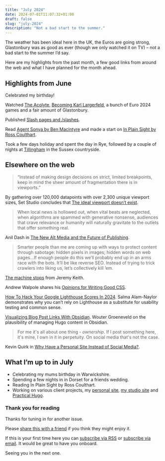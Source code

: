 ```yaml
---
title: "July 2024"
date: 2024-07-01T11:07:32+01:00
draft: false
slug: "july-2024"
description: "Not a bad start to the summer."
---
```


The weather has been ideal here in the UK, the Euros are going strong, Glastonbury was as good as ever (though we only watched it on TV) – not a bad start to the summer I’d say.

Here are my highlights from the past month, a few good links from around the web and what I have planned for the month ahead.

## Highlights from June

Celebrated my birthday!

Watched [The Acolyte](https://www.imdb.com/title/tt12262202/), [Becoming Karl Largerfeld](https://www.imdb.com/title/tt27052740/), a bunch of Euro 2024 games and a fair amount of Glastonbury.

Published [Slash pages and /slashes](https://harrycresswell.com/writing/slash-pages-and-slashes/).

Read [Agent Sonya by Ben Macintyre](https://benmacintyre.com/us/book/agent-sonya/) and made a start on [In Plain Sight by Ross Coulthart](https://www.goodreads.com/book/show/57734614-in-plain-sight).

Took a few days holiday and spent the day in Rye, followed by a couple of nights at [Tillingham](https://tillingham.com/) in the Sussex countryside.


## Elsewhere on the web

> “Instead of making design decisions on strict, limited breakpoints, keep in mind the sheer amount of fragmentation there is in viewports.”

By gathering over 120,000 datapoints with over 2,300 unique viewport sizes, Set Studio concludes that [The ideal viewport doesn’t exist](https://viewports.fyi/).

> When local news is hollowed out, when vital beats are neglected, when algorithms are spammed with generative nonsense, audiences that crave relevance or humanity will naturally gravitate to the outlets that offer something real.

Anil Dash in [The New Alt Media and the Future of Publishing](https://www.anildash.com/2024/06/14/the-new-alt-media/).

> Smarter people than me are coming up with ways to protect content through sabotage: hidden pixels in images; hidden words on web pages...If enough people do this we’ll probably end up in an arms race with the bots. It’ll be like reverse SEO. Instead of trying to trick crawlers into liking us, let’s collectively kill ’em.

[The machine stops](https://adactio.com/journal/21210) from Jeremy Keith.

Andrew Walpole  shares his [Opinions for Writing Good CSS](https://www.andrewwalpole.com/blog/opinions-for-writing-good-css/).

[How To Hack Your Google Lighthouse Scores In 2024](https://www.smashingmagazine.com/2024/06/how-hack-google-lighthouse-scores-2024/). Salma Alam-Naylor demonstrates why you can’t rely on Lighthouse as a substitute for usability testing and common sense.

[Visualizing Blog Post Links With Obsidian](https://brainbaking.com/post/2024/06/visualizing-blog-post-links-with-obsidian/). Wouter Groeneveld  on the plausibility of managing Hugo content in Obsidian.

> For me it's all about one thing - _ownership_. If I post something here, it's mine, I own in it in perpetuity. On social media that's not the case.

Kevin Quirk in [Why Have a Personal Site Instead of Social Media?](https://kevquirk.com/blog/why-have-a-personal-site-instead-of-social-media).


## What I’m up to in July

- Celebrating my mums birthday in Warwickshire.
- Spending a few nights in in Dorset for a friends wedding.
- Reading In Plain Sight by Ross Coulthart.
- Working on various client projects, my [personal site](https://harrycresswell.com/), [my studio site](https://studioeryn.com/) and [Practical Hugo](https://practicalhugo.com/).

### Thank you for reading

Thanks for tuning in for another issue.

Please [share this with a friend](https://harrycresswell.com/newsletter/july-2024) if you think they might enjoy it.

If this is your first time here you can [subscribe via RSS](https://harrycresswell.com/feeds/) or [subscribe via email](https://harrycresswell.us14.list-manage.com/subscribe/post?u=4e8fba8d0ab4a857159c0104e&id=d6ad2b65ca). It would be great to have you onboard.

Seeing you in the next one.